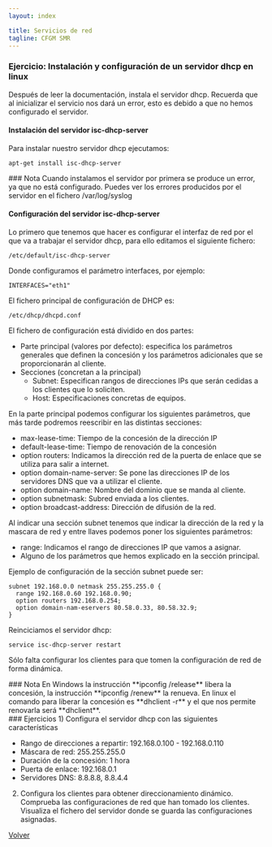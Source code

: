 ```yaml
---
layout: index

title: Servicios de red 
tagline: CFGM SMR
---
```

### Ejercicio: Instalación y configuración de un servidor dhcp en linux

Después de leer la documentación, instala el servidor dhcp. Recuerda que al inicializar el servicio nos dará un error, esto es debido a que no hemos configurado el servidor.

#### Instalación del servidor isc-dhcp-server

Para instalar nuestro servidor dhcp ejecutamos:

	apt-get install isc-dhcp-server

<div class='nota' markdown='1'>
### Nota
Cuando instalamos el servidor por primera se produce un error, ya que no está configurado. Puedes ver los errores producidos por el servidor en el fichero /var/log/syslog
</div>

#### Configuración del servidor isc-dhcp-server

Lo primero que tenemos que hacer es configurar el interfaz de red por el que va a trabajar el servidor dhcp, para ello editamos el siguiente fichero:

	/etc/default/isc-dhcp-server

Donde configuramos el parámetro interfaces, por ejemplo:
	
	INTERFACES="eth1"
 
El fichero principal de configuración de DHCP es:

	/etc/dhcp/dhcpd.conf

El fichero de configuración está dividido en dos partes:

* Parte principal (valores por defecto): especifica los parámetros generales que definen la concesión y los parámetros adicionales que se proporcionarán al cliente.
* Secciones (concretan a la principal)
     * Subnet: Especifican rangos de direcciones IPs que serán cedidas a los clientes que lo soliciten.
     * Host: Especificaciones concretas de equipos.

En la parte principal podemos configurar los siguientes parámetros, que más tarde podremos reescribir en las distintas secciones:


* max-lease-time: Tiempo de la concesión de la dirección IP
* default-lease-time: Tiempo de renovación de la concesión
* option routers: Indicamos la dirección red de la puerta de enlace que se utiliza para salir a internet.
* option domain-name-server: Se pone las direcciones IP de los servidores DNS que va a utilizar el cliente.
* option domain­-name: Nombre del dominio que se manda al cliente.
* option subnet­mask: Subred enviada a los clientes.
* option broadcast-­address: Dirección de difusión de la red.

Al indicar una sección subnet tenemos que indicar la dirección de la red y la mascara de red y entre llaves podemos poner los siguientes parámetros:

* range: Indicamos el rango de direcciones IP que vamos a asignar.
* Alguno de los parámetros que hemos explicado en la sección principal.

Ejemplo de configuración de la sección subnet puede ser:

	subnet 192.168.0.0 netmask 255.255.255.0 {
	  range 192.168.0.60 192.168.0.90;
	  option routers 192.168.0.254;
	  option domain-­nam-e­servers 80.58.0.33, 80.58.32.9;
	}
	
Reinciciamos el servidor dhcp:

	service isc-dhcp-server restart

Sólo falta configurar los clientes para que tomen la configuración de red de forma dinámica.

<div class='nota' markdown='1'>
### Nota
En Windows la instrucción **ipconfig /release** libera la concesión, la instrucción **ipconfig /renew** la renueva. En linux el comando para liberar la concesión es **dhclient -r** y el que nos permite renovarla será **dhclient**.
</div>

<div class='ejercicios' markdown='1'>
### Ejercicios 
1) Configura el servidor dhcp con las siguientes características

 * Rango de direcciones a repartir: 192.168.0.100 - 192.168.0.110 
 * Máscara de red: 255.255.255.0
 * Duración de la concesión: 1 hora
 * Puerta de enlace: 192.168.0.1
 * Servidores DNS: 8.8.8.8, 8.8.4.4

2) Configura los clientes para obtener direccionamiento dinámico. Comprueba las configuraciones de red que han tomado los clientes. Visualiza el fichero del servidor donde se guarda las configuraciones asignadas.

</div>


[Volver](index)

